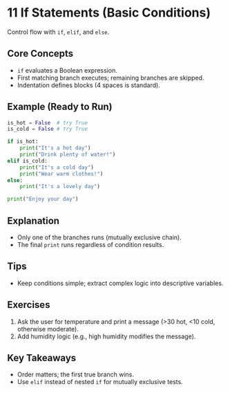 # 11 If Statements (Basic Conditions)

Control flow with `if`, `elif`, and `else`.

## Core Concepts
- `if` evaluates a Boolean expression.
- First matching branch executes; remaining branches are skipped.
- Indentation defines blocks (4 spaces is standard).

## Example (Ready to Run)
```python
is_hot = False  # try True
is_cold = False # try True

if is_hot:
    print("It's a hot day")
    print("Drink plenty of water!")
elif is_cold:
    print("It's a cold day")
    print("Wear warm clothes!")
else:
    print("It's a lovely day")

print("Enjoy your day")
```

## Explanation
- Only one of the branches runs (mutually exclusive chain).
- The final `print` runs regardless of condition results.

## Tips
- Keep conditions simple; extract complex logic into descriptive variables.

## Exercises
1. Ask the user for temperature and print a message (>30 hot, <10 cold, otherwise moderate).
2. Add humidity logic (e.g., high humidity modifies the message).

## Key Takeaways
- Order matters; the first true branch wins.
- Use `elif` instead of nested `if` for mutually exclusive tests.
